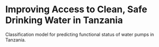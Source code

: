 # Improving Access to Clean, Safe Drinking Water in Tanzania
Classification model for predicting functional status of water pumps in Tanzania.
